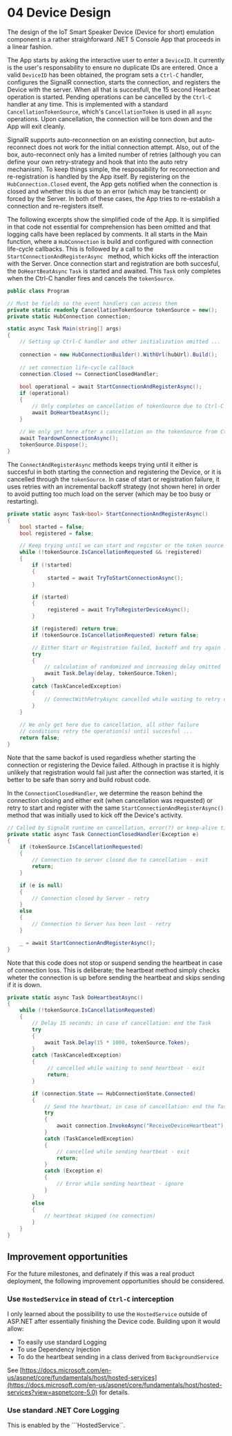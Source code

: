 # 04 Device Design

The design of the IoT Smart Speaker Device (Device for short) emulation component is a rather straighforward .NET 5 Console App that proceeds in a linear fashion.

The App starts by asking the interactive user to enter a ```DeviceID```. It currently is the user's responsability to ensure no duplicate IDs are entered.
Once a valid ```DeviceID``` has been obtained, the program sets a ```Ctrl-C``` handler, configures the SignalR connection, starts the connection, and registers the Device with the server. 
When all that is succesfull, the 15 second Hearbeat operation is started.
Pending operations can be cancelled by the ```Ctrl-C``` handler at any time. 
This is implemented with a standard ```CancellationTokenSource```, which's ```CancellationToken``` is used in all ```async``` operations. 
Upon cancellation, the connection will be torn down and the App will exit cleanly.

SignalR supports auto-reconnection on an existing connection, but auto-reconnect does not work for the initial connection attempt. 
Also, out of the box, auto-reconnect only has a limited number of retries (although you can define your own retry-strategy and hook that into the auto retry mechanism). 
To keep things simple, the resposability for reconnection and re-registration is handled by the App itself. 
By registering on the ```HubConnection.Closed``` event, the App gets notified when the connection is closed and whether this is due to an error (which may be trancient) or forced by the Server. 
In both of these cases, the App tries to re-establish a connection and re-registers itself.

The following excerpts show the simplified code of the App. It is simplified in that code not essential for comprehension has been omitted and that logging calls have been replaced by comments.
It all starts in the Main function, where a ```HubConnection``` is build and configured with connection life-cycle callbacks.
This is followed by a call to the ```StartConnectionAndRegisterAsync ``` method, which kicks off the interaction with the Server.
Once connection start and registration are both succesful, the ```DoHeartBeatAsync``` ```Task``` is started and awaited.
This ```Task``` only completes when the Ctrl-C handler fires and cancels the ```tokenSource```.

 
```csharp
public class Program

// Must be fields so the event handlers can access them
private static readonly CancellationTokenSource tokenSource = new();private static HubConnection connection;

static async Task Main(string[] args){
    // Setting up Ctrl-C handler and other initialization omitted ...
    
    connection = new HubConnectionBuilder().WithUrl(hubUrl).Build();
    
    // set connection life-cycle callback    connection.Closed += ConnectionClosedHandler;
    
    bool operational = await StartConnectionAndRegisterAsync();    if (operational)    {
        // Only completes on cancellation of tokenSource due to Ctrl-C         await DoHeartbeatAsync();
    }
    
    // We only get here after a cancellation on the tokenSource from Ctrl-C    await TeardownConnectionAsync();    tokenSource.Dispose();
}```

The ```ConnectAndRegisterAsync``` methods keeps trying until it either is succesful in both starting the connection and registering the Device, or it is cancelled through the ```tokenSource```. In case of start or registration failure, it uses retries with an incremental backoff strategy (not shown here) in order to avoid putting too much load on the server (which may be too busy or restarting). 

```csharp
private static async Task<bool> StartConnectionAndRegisterAsync(){    bool started = false;    bool registered = false;    // Keep trying until we can start and register or the token source is canceled.    while (!tokenSource.IsCancellationRequested && !registered)    {        if (!started)        {             started = await TryToStartConnectionAsync();        }        if (started)        {             registered = await TryToRegisterDeviceAsync();        }        if (registered) return true;        if (tokenSource.IsCancellationRequested) return false;        // Either Start or Registration failed, backoff and try again ...        try        {
            // calculation of randomized and increasing delay omitted            await Task.Delay(delay, tokenSource.Token);        }        catch (TaskCanceledException)        {            // ConnectWithRetryAsync cancelled while waiting to retry connection        }
    }
    
    // We only get here due to cancellation, all other failure 
    // conditions retry the operation(s) until succesful ...    return false;}```
Note that the same backof is used regardless whether starting the connection or registering the Device failed.
Although in practise it is highly unlikely that registration would fail just after the connection was started, it is better to be safe than sorry and build robust code.

In the ```ConnectionClosedHandler```, we determine the reason behind the connection closing and either exit (when cancellation was requested) or retry to start and register with the same ```StartConnectionAndRegisterAsync()``` method that was initially used to kick off the Device's activity.

```csharp
// Called by SignalR runtime on cancellation, error(?) or keep-alive time-outprivate static async Task ConnectionClosedHandler(Exception e){    if (tokenSource.IsCancellationRequested)    {        // Connection to server closed due to cancellation - exit        return;    }    if (e is null)    {        // Connection closed by Server - retry
    }    else    {        // Connection to Server has been lost - retry    }    _ = await StartConnectionAndRegisterAsync();}
```

Note that this code does not stop or suspend sending the heartbeat in case of connection loss.
This is deliberate; the heartbeat method simply checks wheter the connection is up before sending the heartbeat and skips sending if it is down.

```csharp
private static async Task DoHeartbeatAsync(){    while (!tokenSource.IsCancellationRequested)    {        // Delay 15 seconds; in case of cancellation: end the Task        try        {            await Task.Delay(15 * 1000, tokenSource.Token);        }        catch (TaskCanceledException)        {             // cancelled while waiting to send heartbeat - exit             return;        }        if (connection.State == HubConnectionState.Connected)        {            // Send the heartbeat; in case of cancellation: end the Task            try            {                await connection.InvokeAsync("ReceiveDeviceHeartbeat"), dto, tokenSource.Token);            }            catch (TaskCanceledException)            {                // cancelled while sending heartbeat - exit
                return;            }            catch (Exception e)            {                // Error while sending heartbeat - ignore
            }
        }        else        {            // heartbeat skipped (no connection)
        }    }
}
```

## Improvement opportunities
For the future milestones, and definately if this was a real product deployment, the following improvement opportunities should be considered.

### Use ```HostedService``` in stead of ```Ctrl-C``` interception

I only learned about the possibility to use the ```HostedService``` outside of ASP.NET after essentially finishing the Device code. Building upon it would allow:

* To easily use standard Logging
* To use Dependency Injection
* To do the heartbeat sending in a class derived from ```BackgroundService```

See [https://docs.microsoft.com/en-us/aspnet/core/fundamentals/host/hosted-services](https://docs.microsoft.com/en-us/aspnet/core/fundamentals/host/hosted-services?view=aspnetcore-5.0) for details.

### Use standard .NET Core Logging

This is enabled by the ```HostedService``.

